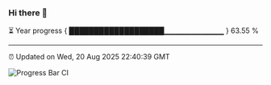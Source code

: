 ### Hi there 👋

⏳ Year progress { ███████████████████▁▁▁▁▁▁▁▁▁▁▁ } 63.55 %

---

⏰ Updated on Wed, 20 Aug 2025 22:40:39 GMT

![Progress Bar CI](https://github.com/IshwaranRudhara/GIT-ACTION/workflows/Progress%20Bar%20CI/badge.svg)
